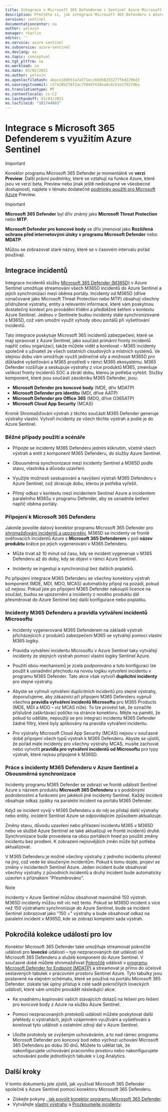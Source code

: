 ```yaml
---
title: Integrace s Microsoft 365 Defenderem s Sentinel Azure Microsoft Docs
description: Přečtěte si, jak integrace Microsoft 365 Defenderu s Azure Sentinel vám umožní používat jako svou univerzální frontu pro incidenty Azure Sentinel, a přitom zachovává sílu M365D's, která pomáhá při zkoumání M365ch incidentů zabezpečení a také způsob ingestování pokročilých dat do Azure Sentinel komponent Defenderu.
services: sentinel
documentationcenter: na
author: yelevin
manager: rkarlin
editor: ''
ms.service: azure-sentinel
ms.subservice: azure-sentinel
ms.devlang: na
ms.topic: conceptual
ms.tgt_pltfrm: na
ms.workload: na
ms.date: 03/02/2021
ms.author: yelevin
ms.openlocfilehash: abace18db51a7a571ecc66d50253277fbd2296d3
ms.sourcegitcommit: c27a20b278f2ac758447418ea4c8c61e27927d6a
ms.translationtype: MT
ms.contentlocale: cs-CZ
ms.lasthandoff: 03/03/2021
ms.locfileid: "101744993"
---
```

# <a name="microsoft-365-defender-integration-with-azure-sentinel"></a>Integrace s Microsoft 365 Defenderem s využitím Azure Sentinel

> [!IMPORTANT]
> Konektor programu Microsoft 365 Defender je momentálně ve **verzi Preview**. Další právní podmínky, které se vztahují na funkce Azure, které jsou ve verzi beta, Preview nebo jinak ještě nedostupné ve všeobecné dostupnosti, najdete v tématu dodatečné [podmínky použití pro Microsoft Azure](https://azure.microsoft.com/support/legal/preview-supplemental-terms/) Preview.

> [!IMPORTANT]
>
> **Microsoft 365 Defender** byl dřív známý jako **Microsoft Threat Protection** nebo **MTP**.
>
> **Microsoft Defender pro koncové body** se dřív jmenoval jako **Rozšířená ochrana před internetovými útoky v programu Microsoft Defender** nebo **MDATP**.
>
> Můžou se zobrazovat staré názvy, které se v časovém intervalu pořád používají.

## <a name="incident-integration"></a>Integrace incidentů

Integrace incidentů služby [Microsoft 365 Defender (M365D)](/microsoft-365/security/mtp/microsoft-threat-protection) v Azure Sentinel umožňuje streamování všech M365D incidentů do Azure Sentinel a jejich synchronizaci mezi oběma portály. Incidenty od M365D (dříve označované jako Microsoft Threat Protection nebo MTP) obsahují všechny přidružené výstrahy, entity a relevantní informace, které vám poskytnou dostatečný kontext pro provádění třídění a předběžné šetření v kontextu Azure Sentinel. Jednou v Sentinele budou incidenty stále synchronizované s M365D, což vám umožní využít výhody obou portálů při vyšetřování incidentů.

Tato integrace poskytuje Microsoft 365 incidentů zabezpečení, které se mají spravovat z Azure Sentinel, jako součást primární fronty incidentů napříč celou organizací, takže můžete vidět a korelovat – M365 incidenty společně s uživateli ze všech ostatních cloudových a místních systémů. Ve stejnou dobu vám umožňuje využít jedinečné síly a možnosti M365D pro důkladné vyšetřování a M365 prostředí v rámci M365 ekosystému. M365 Defender rozšiřuje a seskupuje výstrahy z více produktů M365, zmenšuje velikost fronty incidentů SOC a zkrátí dobu, kterou je potřeba vyřešit. Služby komponent, které jsou součástí zásobníku M365 Defender, jsou:

- **Microsoft Defender pro koncové body** (MDE, dřív MDATP)
- **Microsoft Defender pro identitu** (MDI, dříve AATP)
- **Microsoft Defender pro Office 365** (MDO, dříve O365ATP)
- **Microsoft Cloud App Security** (MCAS)

Kromě Shromažďování výstrah z těchto součástí M365 Defender generuje výstrahy vlastní. Vytvoří incidenty ze všech těchto výstrah a pošle je do Azure Sentinel.

### <a name="common-use-cases-and-scenarios"></a>Běžné případy použití a scénáře

- Připojte se incidenty M365 Defenderu jedním kliknutím, včetně všech výstrah a entit z komponent M365 Defenderu, do služby Azure Sentinel.

- Obousměrná synchronizace mezi incidenty Sentinel a M365D podle stavu, vlastníka a důvodu uzavření.

- Využijte možnosti seskupování a navýšení výstrah M365 Defenderu v Azure Sentinel, což zkracuje dobu, kterou je potřeba vyřešit.

- Přímý odkaz v kontextu mezi incidentem Sentinel Azure a incidentem paralelního M365u v programu Defender, aby se usnadnila šetření napříč oběma portály.

### <a name="connecting-to-microsoft-365-defender"></a>Připojení k Microsoft 365 Defenderu

Jakmile povolíte datový konektor programu Microsoft 365 Defender pro [shromažďování incidentů a upozornění](connect-microsoft-365-defender.md), M365D se incidenty ve frontě ověřovacích incidentů Azure s **Microsoft 365 Defenderem** v poli **název produktu** krátce po jejich vygenerování v M365 Defenderu.
- Může trvat až 10 minut od času, kdy se incident vygeneruje v M365 Defenderu až do doby, kdy se objeví v rámci Azure Sentinel.

- Incidenty se ingestují a synchronizují bez dalších poplatků.

Po připojení integrace M365 Defenderu se všechny konektory výstrah komponent (MDE, MDI, MDO, MCAS) automaticky připojí na pozadí, pokud už nejsou. Pokud jste po připojení M365 Defender nakoupili licence na součást, budou se upozornění a incidenty z nového produktu dál přesměrovat do Azure Sentinel bez další konfigurace nebo poplatku.

### <a name="m365-defender-incidents-and-microsoft-incident-creation-rules"></a>Incidenty M365 Defenderu a pravidla vytváření incidentů Microsoftu

- Incidenty vygenerované M365 Defenderem na základě výstrah přicházejících z produktů zabezpečení M365 se vytvářejí pomocí vlastní M365 logiky.

- Pravidla vytváření incidentu Microsoftu v Azure Sentinel taky vytvářejí incidenty ze stejných výstrah pomocí vlastní logiky Sentinel Azure.

- Použití obou mechanismů je zcela podporováno a tuto konfiguraci lze použít k usnadnění přechodu na novou logiku vytvoření incidentu v programu M365 Defender. Tato akce však vytvoří **duplicitní incidenty** pro stejné výstrahy.

- Abyste se vyhnuli vytváření duplicitních incidentů pro stejné výstrahy, doporučujeme, aby zákazníci při připojení M365 Defenderu vypnuli všechna **pravidla vytváření incidentů Microsoftu** pro M365 Products (MDE, MDI a MDO – viz MCAS níže). To lze provést tak, že označíte příslušné zaškrtávací políčko na stránce konektoru. Mějte na paměti, že pokud to uděláte, nepoužijí se pro integraci incidentu M365 Defender žádné filtry, které byly aplikovány na pravidla vytváření incidentu.

- Pro výstrahy Microsoft Cloud App Security (MCAS) nejsou v současné době připojení všech typů výstrah k M365 Defenderu. Abyste se ujistili, že pořád máte incidenty pro všechny výstrahy MCAS, musíte zachovat nebo vytvořit **pravidla pro vytváření incidentů od Microsoftu** pro typy výstrah, které *nejsou* připojené k M365D.

### <a name="working-with-m365-defender-incidents-in-azure-sentinel-and-bi-directional-sync"></a>Práce s incidenty M365 Defenderu v Azure Sentinel a Obousměrná synchronizace

Incidenty programu M365 Defender se zobrazí ve frontě událostí Sentinel Azure s názvem produktu **Microsoft 365 Defenderu** a s podobnými podrobnostmi a funkcemi pro jakékoli jiné incidenty Sentinel. Každý incident obsahuje odkaz zpátky na paralelní incident na portálu M365 Defender.

Když se incident vyvíjí v M365 Defenderu a do něj se přidají další výstrahy nebo entity, incident Sentinel Azure se odpovídajícím způsobem aktualizuje.

Změny stavu, důvodu uzavření nebo přiřazení incidentu M365 v M365D nebo ve službě Azure Sentinel se také aktualizují ve frontě incidentů druhé. Synchronizace bude provedena na obou portálech hned po použití změny incidentu bez prodlení. K zobrazení nejnovějších změn může být potřeba aktualizovat.

V M365 Defenderu je možné všechny výstrahy z jednoho incidentu přenést na jiný, což vede ke sloučeným incidentům. Pokud k tomu dojde, projeví se změny v incidentech Sentinel Azure. Jeden incident bude obsahovat všechny výstrahy z původních incidentů a druhý incident bude automaticky uzavřen s příznakem "Přesměrováno".

> [!NOTE]
> Incidenty v Azure Sentinel můžou obsahovat maximálně 150 výstrah. M365D incidenty můžou mít víc než tento. Pokud se M365D incident s více než 150 výstrahami synchronizuje do Azure Sentinel, bude se incident Sentinel zobrazovat jako "150 +" výstrahy a bude obsahovat odkaz na paralelní incident v M365D, kde se zobrazí kompletní sada výstrah.

## <a name="advanced-hunting-event-collection"></a>Pokročilá kolekce událostí pro lov

Konektor Microsoft 365 Defender také umožňuje streamovat pokročilé události pro **lovecké** události – typ nezpracovaných dat událostí od Microsoft 365 Defenderu a služeb komponent do Azure Sentinel. V současné době můžete shromažďovat [Pokročilé](/windows/security/threat-protection/microsoft-defender-atp/advanced-hunting-overview) události v [programu Microsoft Defender for Endpoint (MDATP)](/windows/security/threat-protection/microsoft-defender-atp/microsoft-defender-advanced-threat-protection) a streamovat je přímo do účelově sestavených tabulek v pracovním prostoru Sentinel Azure. Tyto tabulky jsou postavené na stejném schématu, které se používá na portálu Microsoft 365 Defender. získáte tak úplný přístup k celé sadě pokročilých loveckých událostí, které vám umožní provádět následující akce:

- Ke snadnému kopírování vašich stávajících dotazů na řešení pro řešení pro koncové body z Azure na službu Azure Sentinel.

- Pomocí nezpracovaných protokolů událostí můžete poskytovat další přehledy o výstrahách, jejich vzájemném využívání a vyšetřování a korelovat tyto události s ostatními zdroji dat v Azure Sentinel.

- Uložte protokoly se zvýšeným uchováváním, a to nad rámec programu Microsoft Defender pro koncový bod nebo výchozí uchování Microsoft 365 Defenderu po dobu 30 dnů. Můžete to udělat tak, že nakonfigurujete uchovávání pracovního prostoru nebo nakonfigurujete uchovávání podle jednotlivých tabulek v Log Analytics.

## <a name="next-steps"></a>Další kroky

V tomto dokumentu jste zjistili, jak využívat Microsoft 365 Defender společně s Azure Sentinel pomocí konektoru Microsoft 365 Defenderu.

- Získejte pokyny [, jak povolit konektor programu Microsoft 365 Defender](connect-microsoft-365-defender.md).
- Vytvářejte [vlastní výstrahy](tutorial-detect-threats-custom.md) a [Prozkoumejte incidenty](tutorial-investigate-cases.md).
